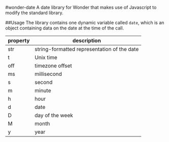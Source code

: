 #wonder-date
A date library for Wonder that makes use of Javascript to modify the standard library.

##Usage
The library contains one dynamic variable called `date`, which is an object containing data on the date at the time of the call.

property|description
---|---
str|string-formatted representation of the date
t|Unix time
off|timezone offset
ms|millisecond
s|second
m|minute
h|hour
d|date
D|day of the week
M|month
y|year
